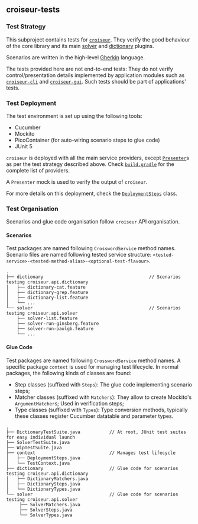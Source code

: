 <!--
SPDX-FileCopyrightText: 2023 Antoine Belvire
SPDX-License-Identifier: GPL-3.0-or-later
-->

## croiseur-tests

### Test Strategy

This subproject contains tests for [`croiseur`](../croiseur). They verify the good behaviour of
the core library and its main [solver](../croiseur-solver) and [dictionary](../croiseur-dictionary)
plugins.

Scenarios are written in the high-level [Gherkin](https://cucumber.io/docs/gherkin/reference/)
language.

The tests provided here are not end-to-end tests: They do not verify control/presentation details
implemented by application modules such as [`croiseur-cli`](../croiseur-cli)
and [`croiseur-gui`](../croiseur-gui). Such tests should be part of applications' tests.

### Test Deployment

The test environment is set up using the following tools:

- Cucumber
- Mockito
- PicoContainer (for auto-wiring scenario steps to glue code)
- JUnit 5

`croiseur` is deployed with all the main service providers,
except [`Presenter`](../doc/reference/Available-service-providers.md#presenters)s as per the test
strategy described above. Check [`build.gradle`](build.gradle) for the complete list of providers.

A `Presenter` mock is used to verify the output of `croiseur`.

For more details on this deployment, check the
[`DeploymentSteps`](src/test/java/com/gitlab/super7ramp/croiseur/tests/context/DeploymentSteps.java)
class.

### Test Organisation

Scenarios and glue code organisation follow `croiseur` API organisation.

#### Scenarios

Test packages are named following `CrosswordService` method names.
Scenario files are named following tested service structure:
`<tested-service>-<tested-method-alias>-<optional-test-flavour>`.

```
.
├── dictionary                                        // Scenarios testing croiseur.api.dictionary
│   ├── dictionary-cat.feature
│   ├── dictionary-grep.feature 
│   ├── dictionary-list.feature
│   └── ...
└── solver                                            // Scenarios testing croiseur.api.solver
    ├── solver-list.feature
    ├── solver-run-ginsberg.feature
    ├── solver-run-paulgb.feature
    └── ...
```

#### Glue Code

Test packages are named following `CrosswordService` method names.
A specific package `context` is used for managing test lifecycle.
In normal packages, the following kinds of classes are found:

- Step classes (suffixed with `Steps`): The glue code implementing scenario steps;
- Matcher classes (suffixed with `Matchers`): They allow to create Mockito's `ArgumentMatcher`s;
  Used in verification steps;
- Type classes (suffixed with `Types`): Type conversion methods, typically these classes register
  Cucumber datatable and parameter types.

```
.
├── DictionaryTestSuite.java           // At root, JUnit test suites for easy individual launch
├── SolverTestSuite.java
├── WipTestSuite.java
├── context                            // Manages test lifecycle
│   ├── DeploymentSteps.java
│   └── TestContext.java
├── dictionary                         // Glue code for scenarios testing croiseur.api.dictionary
│   ├── DictionaryMatchers.java
│   ├── DictionarySteps.java
│   └── DictionaryTypes.java
└── solver                             // Glue code for scenarios testing croiseur.api.solver
     ├── SolverMatchers.java
     ├── SolverSteps.java
     └── SolverTypes.java
```
